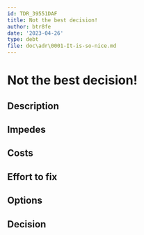 ```yaml
---
id: TDR_39551DAF
title: Not the best decision!
author: btr8fe
date: '2023-04-26'
type: debt
file: doc\adr\0001-It-is-so-nice.md
---
```


# Not the best decision!

## Description

## Impedes

## Costs

## Effort to fix

## Options

## Decision

